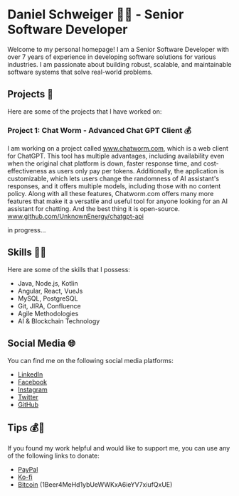 # Daniel Schweiger 👨‍💻 - Senior Software Developer

Welcome to my personal homepage! I am a Senior Software Developer with over 7 years of experience in developing software solutions for various industries. I am passionate about building robust, scalable, and maintainable software systems that solve real-world problems. 

## Projects 🚀

Here are some of the projects that I have worked on:

### Project 1: Chat Worm - Advanced Chat GPT Client 💰

I am working on a project called www.chatworm.com, which is a web client for ChatGPT. This tool has multiple advantages, including availability even when the original chat platform is down, faster response time, and cost-effectiveness as users only pay per tokens. Additionally, the application is customizable, which lets users change the randomness of AI assistant's responses, and it offers multiple models, including those with no content policy. Along with all these features, Chatworm.com offers many more features that make it a versatile and useful tool for anyone looking for an AI assistant for chatting. And the best thing it is open-source.
www.github.com/UnknownEnergy/chatgpt-api

in progress...

## Skills 👨‍🔬

Here are some of the skills that I possess:

- Java, Node.js, Kotlin
- Angular, React, VueJs
- MySQL, PostgreSQL
- Git, JIRA, Confluence
- Agile Methodologies
- AI & Blockchain Technology

## Social Media 🌐

You can find me on the following social media platforms:

- [LinkedIn](https://www.linkedin.com/in/daniel-schweiger/)
- [Facebook](https://www.facebook.com/daniel.schweiger.12)
- [Instagram](https://www.instagram.com/crypto.daniel/)
- [Twitter](https://twitter.com/MrCryptoDan)
- [GitHub](https://github.com/UnknownEnergy)

## Tips 💰💸

If you found my work helpful and would like to support me, you can use any of the following links to donate:

- [PayPal](https://paypal.me/danschweiger)
- [Ko-fi](https://ko-fi.com/schweiger)
- [Bitcoin](bitcoin:1Beer4MeHd1ybUeWWKxA6ieYV7xiufQxUE) (1Beer4MeHd1ybUeWWKxA6ieYV7xiufQxUE)
